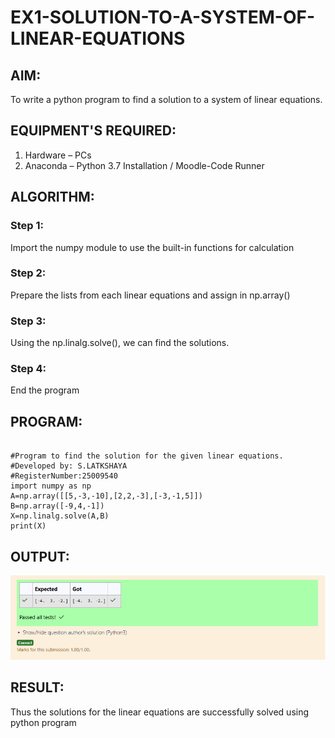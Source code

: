 # EX1-SOLUTION-TO-A-SYSTEM-OF-LINEAR-EQUATIONS
## AIM:
To write a python program to find a solution to a system of linear equations.
## EQUIPMENT'S REQUIRED:
1. 	Hardware – PCs
2. 	Anaconda – Python 3.7 Installation / Moodle-Code Runner
## ALGORITHM:
### Step 1: 
Import the numpy module to use the built-in functions for calculation
### Step 2: 
Prepare the lists from each linear equations and assign in np.array()
### Step 3: 
Using the np.linalg.solve(), we can find the solutions.
### Step 4: 
End the program
## PROGRAM:
```

#Program to find the solution for the given linear equations.
#Developed by: S.LATKSHAYA
#RegisterNumber:25009540
import numpy as np
A=np.array([[5,-3,-10],[2,2,-3],[-3,-1,5]])
B=np.array([-9,4,-1])
X=np.linalg.solve(A,B)
print(X)

```
## OUTPUT:

![](EX1.png)

## RESULT: 
Thus the solutions for the linear equations are successfully solved using python program

